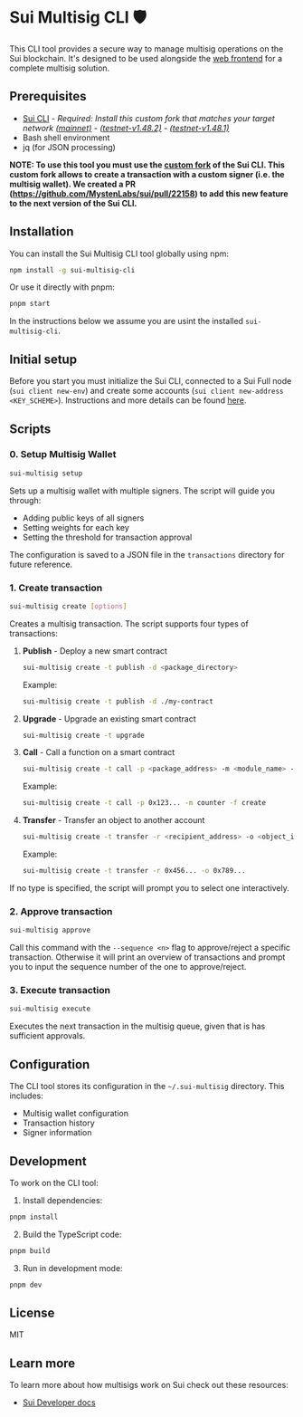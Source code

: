 # Sui Multisig CLI 🛡️

This CLI tool provides a secure way to manage multisig operations on the Sui blockchain. It's designed to be used alongside the [web frontend](https://sui-multisig.vercel.app/) for a complete multisig solution.

## Prerequisites

- [Sui CLI](https://docs.sui.io/references/cli/client) - *Required: Install this custom fork that matches your target network [ (mainnet)](https://github.com/arjanjohan/sui/tree/custom-signer) - [(testnet-v1.48.2)](https://github.com/arjanjohan/sui/tree/custom-signer-testnet) - [(testnet-v1.48.1)](https://github.com/arjanjohan/sui/tree/custom-signer-testnet-v1.48.1)*
- Bash shell environment
- jq (for JSON processing)

__NOTE: To use this tool you must use the [custom fork](https://github.com/arjanjohan/sui/tree/custom-signer) of the Sui CLI. This custom fork allows to create a transaction with a custom signer (i.e. the multisig wallet). We created a PR (https://github.com/MystenLabs/sui/pull/22158) to add this new feature to the next version of the Sui CLI.__

## Installation

You can install the Sui Multisig CLI tool globally using npm:

```bash
npm install -g sui-multisig-cli
```

Or use it directly with pnpm:

```bash
pnpm start
```

In the instructions below we assume you are usint the installed `sui-multisig-cli`.

## Initial setup

Before you start you must initialize the Sui CLI, connected to a Sui Full node (`sui client new-env`) and create some accounts (`sui client new-address <KEY_SCHEME>`). Instructions and more details can be found [here](https://docs.sui.io/references/cli/client).

## Scripts

### 0. Setup Multisig Wallet

```bash
sui-multisig setup
```

Sets up a multisig wallet with multiple signers. The script will guide you through:
- Adding public keys of all signers
- Setting weights for each key
- Setting the threshold for transaction approval

The configuration is saved to a JSON file in the `transactions` directory for future reference.

### 1. Create transaction

```bash
sui-multisig create [options]
```

Creates a multisig transaction. The script supports four types of transactions:

1. **Publish** - Deploy a new smart contract
   ```bash
   sui-multisig create -t publish -d <package_directory>
   ```
   Example:
   ```bash
   sui-multisig create -t publish -d ./my-contract
   ```

2. **Upgrade** - Upgrade an existing smart contract
   ```bash
   sui-multisig create -t upgrade
   ```

3. **Call** - Call a function on a smart contract
   ```bash
   sui-multisig create -t call -p <package_address> -m <module_name> -f <function_name> [-a <args>]
   ```
   Example:
   ```bash
   sui-multisig create -t call -p 0x123... -m counter -f create
   ```

4. **Transfer** - Transfer an object to another account
   ```bash
   sui-multisig create -t transfer -r <recipient_address> -o <object_id>
   ```
   Example:
   ```bash
   sui-multisig create -t transfer -r 0x456... -o 0x789...
   ```

If no type is specified, the script will prompt you to select one interactively.

### 2. Approve transaction

```bash
sui-multisig approve
```

Call this command with the `--sequence <n>` flag to approve/reject a specific transaction. Otherwise it will print an overview of transactions and prompt you to input the sequence number of the one to approve/reject.

### 3. Execute transaction

```bash
sui-multisig execute
```

Executes the next transaction in the multisig queue, given that is has sufficient approvals.

## Configuration

The CLI tool stores its configuration in the `~/.sui-multisig` directory. This includes:
- Multisig wallet configuration
- Transaction history
- Signer information

## Development

To work on the CLI tool:

1. Install dependencies:
```bash
pnpm install
```

2. Build the TypeScript code:
```bash
pnpm build
```

3. Run in development mode:
```bash
pnpm dev
```

## License

MIT

## Learn more

To learn more about how multisigs work on Sui check out these resources:
- [Sui Developer docs](https://docs.sui.io/concepts/cryptography/transaction-auth/multisig)